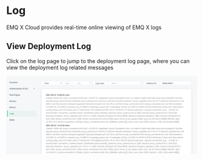 # Log

EMQ X Cloud provides real-time online viewing of EMQ X logs



## View Deployment Log

Click on the log page to jump to the deployment log page, where you can view the deployment log related messages

![view_log](./_assets/logs.png)

